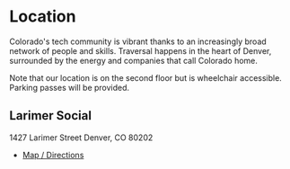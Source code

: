 # Location

Colorado's tech community is vibrant thanks to an increasingly broad network of people and skills. Traversal happens in the  heart of Denver, surrounded by the energy and companies that call Colorado home.

Note that our location is on the second floor but is wheelchair accessible. Parking passes will be provided.

## Larimer Social
1427 Larimer Street
Denver, CO 80202

- [Map / Directions](https://www.google.com/maps/place/Larimer+Social/@39.7479059,-104.9995297,15z/data=!4m5!3m4!1s0x0:0x639bf5fbb880def3!8m2!3d39.7479059!4d-104.9995297)
